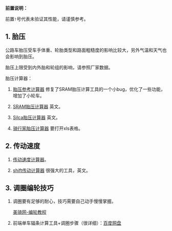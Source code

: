 **前置说明：**

前置`!`号代表未验证其性能，请谨慎参考。

## 1. 胎压

公路车胎压受车手体重、轮胎类型和路面粗糙度的影响比较大，另外气温和天气也会影响到胎压。

胎压上限受到内外胎和轮组的影响，请参照厂家数据。

胎压计算器：

1. [胎压参考计算器](https://kukela.gitee.io/commuter-bike/tirePressureCalc.html) 修复了SRAM胎压计算工具的一个小bug，优化了一些功能，增加了小轮车。

2. [SRAM胎压计算器](https://axs.sram.com/guides/tire/pressure) 英文。

3. [Silca胎压计算器](https://silca.cc/pages/sppc-form) 英文。

4. [骑行家胎压计算器](http://www.cyclingchina.net/site/html/2017/must_know_0214/2140.html) 要打开xls表格。

## 2. 传动速度

1. [传动速度计算器](https://kukela.gitee.io/commuter-bike/gearCalc.html)。

2. [shift传动计算器](https://mike-sherman.github.io/shift/) 很强大的工具，英文。

## 3. 调圈编轮技巧

1. 调圈要有足够的耐心，技巧需要自己动手慢慢掌握。

   [美骑网-编轮教程](https://www.biketo.com/knowledge/16470.html)

2. 前端单车辐条计算工具+调圈步骤（很详细）：[百度网盘](https://pan.baidu.com/s/1jjfWp0EOAJvcAUayd6SqOQ?pwd=sgf4)